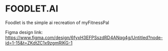 # FOODLET.AI
Foodlet is the simple ai recreation of myFitnessPal 

Figma design link: 
https://www.figma.com/design/6fyxH3EFPSszdRD4ANqg4g/Untitled?node-id=1-15&t=ZKdtZC1x9zgmRlKG-1
